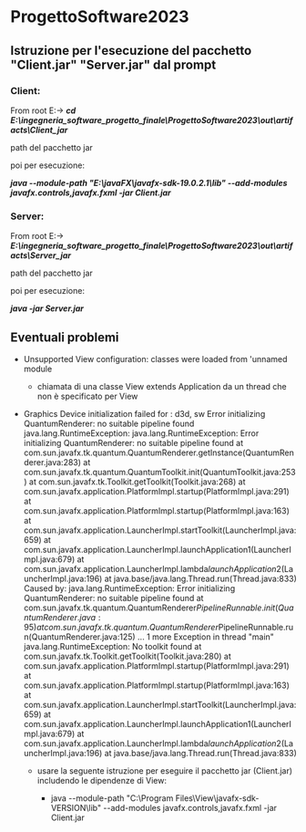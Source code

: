 # ProgettoSoftware2023

## Istruzione per l'esecuzione del pacchetto "Client.jar" "Server.jar" dal prompt

### Client:
From root E:-> ***cd E:\ingegneria_software_progetto_finale\ProgettoSoftware2023\out\artifacts\Client_jar***

path del pacchetto jar

poi per esecuzione:

***java --module-path "E:\javaFX\javafx-sdk-19.0.2.1\lib" --add-modules javafx.controls,javafx.fxml -jar Client.jar***

### Server:

From root E:-> ***E:\ingegneria_software_progetto_finale\ProgettoSoftware2023\out\artifacts\Server_jar***

path del pacchetto jar

poi per esecuzione:

***java -jar Server.jar***

## Eventuali problemi

* Unsupported View configuration: classes were loaded from 'unnamed module
  * chiamata di una classe View extends Application da un thread che non è specificato per View 


* Graphics Device initialization failed for :  d3d, sw
  Error initializing QuantumRenderer: no suitable pipeline found
  java.lang.RuntimeException: java.lang.RuntimeException: Error initializing QuantumRenderer: no suitable pipeline found
  at com.sun.javafx.tk.quantum.QuantumRenderer.getInstance(QuantumRenderer.java:283)
  at com.sun.javafx.tk.quantum.QuantumToolkit.init(QuantumToolkit.java:253)
  at com.sun.javafx.tk.Toolkit.getToolkit(Toolkit.java:268)
  at com.sun.javafx.application.PlatformImpl.startup(PlatformImpl.java:291)
  at com.sun.javafx.application.PlatformImpl.startup(PlatformImpl.java:163)
  at com.sun.javafx.application.LauncherImpl.startToolkit(LauncherImpl.java:659)
  at com.sun.javafx.application.LauncherImpl.launchApplication1(LauncherImpl.java:679)
  at com.sun.javafx.application.LauncherImpl.lambda$launchApplication$2(LauncherImpl.java:196)
  at java.base/java.lang.Thread.run(Thread.java:833)
  Caused by: java.lang.RuntimeException: Error initializing QuantumRenderer: no suitable pipeline found
  at com.sun.javafx.tk.quantum.QuantumRenderer$PipelineRunnable.init(QuantumRenderer.java:95)
  at com.sun.javafx.tk.quantum.QuantumRenderer$PipelineRunnable.run(QuantumRenderer.java:125)
  ... 1 more
  Exception in thread "main" java.lang.RuntimeException: No toolkit found
  at com.sun.javafx.tk.Toolkit.getToolkit(Toolkit.java:280)
  at com.sun.javafx.application.PlatformImpl.startup(PlatformImpl.java:291)
  at com.sun.javafx.application.PlatformImpl.startup(PlatformImpl.java:163)
  at com.sun.javafx.application.LauncherImpl.startToolkit(LauncherImpl.java:659)
  at com.sun.javafx.application.LauncherImpl.launchApplication1(LauncherImpl.java:679)
  at com.sun.javafx.application.LauncherImpl.lambda$launchApplication$2(LauncherImpl.java:196)
  at java.base/java.lang.Thread.run(Thread.java:833)
  * usare la seguente istruzione per eseguire il pacchetto jar (Client.jar) includendo le dipendenze di View:
  
    * java --module-path "C:\Program Files\View\javafx-sdk-VERSION\lib" --add-modules javafx.controls,javafx.fxml -jar Client.jar